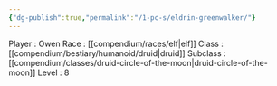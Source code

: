```yaml
---
{"dg-publish":true,"permalink":"/1-pc-s/eldrin-greenwalker/"}
---
```


Player : Owen
Race : [[compendium/races/elf\|elf]]
Class : [[compendium/bestiary/humanoid/druid\|druid]]
Subclass : [[compendium/classes/druid-circle-of-the-moon\|druid-circle-of-the-moon]]
Level : 8
